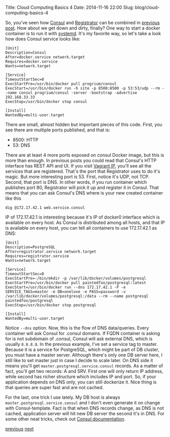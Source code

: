 Title: Cloud Computing Basics 4
Date: 2014-11-16 22:00
Slug: blog/cloud-computing-basics-4


So, you've seen how [Consul](https://consul.io/) and
[Registrator](https://github.com/progrium/registrator) can be combined in
[previous post](/blog/2014/11/15/cloud-computing-basics-3). How about we get
down and dirty, finally? One way to start a docker container is to run it with
[systemd](http://www.freedesktop.org/wiki/Software/systemd/). It's my favorite
way, so let's take a look how does Consul service looks like:

    [Unit]
    Description=Consul
    After=docker.service network.target
    Requires=docker.service
    Wants=network.target

    [Service]
    TimeoutStartSec=0
    ExecStartPre=/usr/bin/docker pull progrium/consul
    ExecStart=/usr/bin/docker run -h site -p 8500:8500 -p 53:53/udp --rm --name consul progrium/consul -server -bootstrap -advertise 192.168.33.33
    ExecStop=/usr/bin/docker stop consul

    [Install]
    WantedBy=multi-user.target

There are small, almost hidden but important pieces of this code. First, you
see there are multiple ports published, and that is:

- 8500: HTTP
- 53: DNS

There are at least 4 more ports exposed on consul Docker image, but this is
more than enough. In previous posts you could read that Consul's HTTP interface
has REST API and UI. If you visit [Vagrant IP](http://192.168.33.33:8500),
you'll see all the services that are registered. That's the port that
Registrator uses to do it's magic. But more interesting port is 53. First,
notice it's UDP, not TCP. Second, that port is DNS. In other words, if you run
container which publishes port 80, Registrator will pick it up and  register it
in Consul. That means that you can ask Consul's DNS where is your new created
container like this

    dig @172.17.42.1 web.service.consul

IP of 172.17.42.1 is interesting because it's IP of docker0 interface which is
available on every host. As Consul is distributed among all hosts, and that IP
is available on every host, you can tell all containers to use 172.17.42.1 as
DNS:

    [Unit]
    Description=PostgreSQL
    After=registrator.service network.target
    Requires=registrator.service
    Wants=network.target

    [Service]
    TimeoutStartSec=0
    ExecStartPre=-/bin/mkdir -p /var/lib/docker/volumes/postgresql
    ExecStartPre=/usr/bin/docker pull paintedfox/postgresql:latest
    ExecStart=/usr/bin/docker run --dns 172.17.42.1 -P -e SERVICE_TAGS=master -e DB=onelove -e PASS=password -v /var/lib/docker/volumes/postgresql:/data --rm --name postgresql paintedfox/postgresql
    ExecStop=/usr/bin/docker stop postgresql

    [Install]
    WantedBy=multi-user.target

Notice `--dns` option. Now, this is the flow of DNS data/queries. Every
container will ask Consul for .consul domains. If FQDN container is asking for
is not subdomain of .consul, Consul will ask external DNS, which is usually
`8.8.8.8`. In the previous example, I've set a service tag to master. Because it
is a service for PostgreSQL, which might be part of DB cluster, you must have a
master server. Although there's only one DB server here, I still like to set
master just in case I decide to scale later. On DNS side it means you'll get
`master.postgresql.service.consul` records. As a matter of fact, you'll get two
records: A and SRV. First one will only return IP address, while second has
richer structure which includes IP and port. So, if your application depends on
DNS only, you can still dockerize it. Nice thing is that queries are super fast
and are not cached.

For the last, one trick I use lately. My DB host is always `master.postgresql.service.consul` and I don't even generate it on change with Consul-template. Fact is
that when DNS records change, as DNS is not cached, application server will hit
new DB server the second it's in DNS. For some other neat tricks, check out
[Consul documentation](http://www.consul.io/docs/index.html).

[previous](/blog/2014/11/15/cloud-computing-basics-3)
[next](/blog/2014/11/17/cloud-computing-basics-5)
